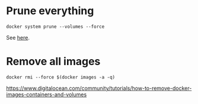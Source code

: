 # Prune everything

```
docker system prune --volumes --force
```

See [here](https://docs.docker.com/config/pruning/).

# Remove all images

```
docker rmi --force $(docker images -a -q)
```

https://www.digitalocean.com/community/tutorials/how-to-remove-docker-images-containers-and-volumes
